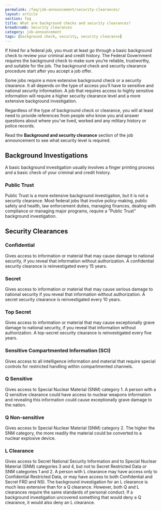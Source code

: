 ```yaml
---
permalink: /faq/job-announcement/security-clearances/
layout: article
section: faq
title: What are background checks and security clearances?
breadcrumb: Security clearances
category: job-announcement
tags: [background check, security, security clearance]
---
```


If hired for a federal job, you must at least go through a basic background check to review your criminal and credit history. The Federal Government requires the background check to make sure you’re reliable, trustworthy, and suitable for the job. The background check and security clearance procedure start after you accept a job offer. 

Some jobs require a more extensive background check or a security clearance. It all depends on the type of access you’ll have to sensitive and national security information. A job that requires access to highly sensitive information will require a higher security clearance level and a more extensive background investigation. 

Regardless of the type of background check or clearance, you will at least need to provide references from people who know you and answer questions about where you've lived, worked and any military history or police records.  

Read the **Background and security clearance** section of the job announcement to see what security level is required.

## Background Investigations
A basic background investigation usually involves a finger printing process and a basic check of your criminal and credit history.

### Public Trust 
Public Trust is a more extensive background investigation, but it is not a security clearance. Most federal jobs that involve policy-making, public safety and health, law enforcement duties, managing finances, dealing with compliance or managing major programs, require a “Public Trust” background investigation. 

## Security Clearances

### Confidential
Gives access to information or material that may cause damage to national security, if you reveal that information without authorization. A confidential security clearance is reinvestigated every 15 years. 

### Secret 
Gives access to information or material that may cause serious damage to national security if you reveal that information without authorization. A secret security clearance is reinvestigated every 10 years.

### Top Secret
Gives access to information or material that may cause exceptionally grave damage to national security, if you reveal that information without authorization. A top-secret security clearance is reinvestigated every five years.

### Sensitive Compartmented Information (SCI)
Gives access to all intelligence information and material that require special controls for restricted handling within compartmented channels.

### Q Sensitive
Gives access to Special Nuclear Material (SNM) category 1. A person with a Q sensitive clearance could have access to nuclear weapons information and revealing this information could cause exceptionally grave damage to the nation.

### Q Non-sensitive 
Gives access to Special Nuclear Material (SNM) category 2. The higher the SNM category, the more readily the material could be converted to a nuclear explosive device. 

### L Clearance 
Gives access to Secret National Security Information and to Special Nuclear Material (SNM) categories 3 and 4, but not to Secret Restricted Data or SNM categories 1 and 2.  A person with L clearance may have access only to Confidential Restricted Data, or may have access to both Confidential and Secret FRD and NSI. The background investigation for an L clearance is much less extensive than for a Q clearance. However, both Q and L clearances require the same standards of personal conduct. If a background investigation uncovered something that would deny a Q clearance, it would also deny an L clearance.
